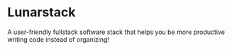 # Lunarstack

A user-friendly fullstack software stack that helps you be more productive writing code instead of organizing!
